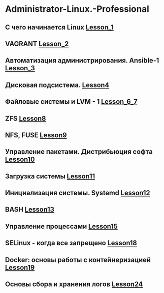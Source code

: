 # <h1>Administrator-Linux.-Professional</h1>

## С чего начинается Linux [Lesson_1](https://github.com/dmitriizajcev82/Administrator-Linux.-Professional/tree/main/Lesson1)

<!-- <details>
<summary>
Lesson_1
</summary>
</details> -->

## VAGRANT [Lesson_2](https://github.com/dmitriizajcev82/Administrator-Linux.-Professional/tree/main/Lesson2)

## Автоматизация администрирования. Ansible-1 [Lesson_3](https://github.com/dmitriizajcev82/Administrator-Linux.-Professional/tree/main/Lesson3)

## Дисковая подсистема. [Lesson4](https://github.com/dmitriizajcev82/Administrator-Linux.-Professional/tree/main/Lesson4)
## Файловые системы и LVM - 1 [Lesson_6_7](https://github.com/dmitriizajcev82/Administrator-Linux.-Professional/tree/main/Lesson_6_7)
## ZFS [Lesson8](https://github.com/dmitriizajcev82/Administrator-Linux.-Professional/tree/main/Lesson8)
## NFS, FUSE [Lesson9](https://github.com/dmitriizajcev82/Administrator-Linux.-Professional/tree/main/Lesson9)
## Управление пакетами. Дистрибьюция софта [Lesson10](https://github.com/dmitriizajcev82/Administrator-Linux.-Professional/tree/main/Lesson10)
## Загрузка системы [Lesson11](https://github.com/dmitriizajcev82/Administrator-Linux.-Professional/tree/main/Lesson11)
## Инициализация системы. Systemd [Lesson12](https://github.com/dmitriizajcev82/Administrator-Linux.-Professional/tree/main/Lesson12)
## BASH [Lesson13](https://github.com/dmitriizajcev82/Administrator-Linux.-Professional/tree/main/Lesson13)
## Управление процессами [Lesson15](https://github.com/dmitriizajcev82/Administrator-Linux.-Professional/tree/main/Lesson15) 
## SELinux - когда все запрещено [Lesson18](https://github.com/dmitriizajcev82/Administrator-Linux.-Professional/tree/main/Lesson18)
## Docker: основы работы с контейнеризацией [Lesson19](https://github.com/dmitriizajcev82/Administrator-Linux.-Professional/tree/main/Lesson19)
## Основы сбора и хранения логов [Lesson24](https://github.com/dmitriizajcev82/Administrator-Linux.-Professional/tree/main/Lesson24)
